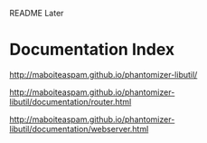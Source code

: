 README
Later

# Documentation Index

http://maboiteaspam.github.io/phantomizer-libutil/

http://maboiteaspam.github.io/phantomizer-libutil/documentation/router.html

http://maboiteaspam.github.io/phantomizer-libutil/documentation/webserver.html